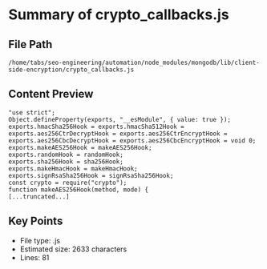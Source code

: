 # Summary of crypto_callbacks.js
  
## File Path
`/home/tabs/seo-engineering/automation/node_modules/mongodb/lib/client-side-encryption/crypto_callbacks.js`

## Content Preview
```
"use strict";
Object.defineProperty(exports, "__esModule", { value: true });
exports.hmacSha256Hook = exports.hmacSha512Hook = exports.aes256CtrDecryptHook = exports.aes256CtrEncryptHook = exports.aes256CbcDecryptHook = exports.aes256CbcEncryptHook = void 0;
exports.makeAES256Hook = makeAES256Hook;
exports.randomHook = randomHook;
exports.sha256Hook = sha256Hook;
exports.makeHmacHook = makeHmacHook;
exports.signRsaSha256Hook = signRsaSha256Hook;
const crypto = require("crypto");
function makeAES256Hook(method, mode) {
[...truncated...]
```

## Key Points
- File type: .js
- Estimated size: 2633 characters
- Lines: 81
